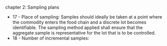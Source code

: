 chapter 2: Sampling plans

<ul>
			<li>17 - Place of sampling: Samples should ideally be taken at a point where the commodity enters the food chain and a discrete lot becomes identifiable. The sampling method applied shall ensure that the aggregate sample is representative for the lot that is to be controlled.<ul>
			</ul></li>			<li>18 - Number of incremental samples: <ul>
			</ul></li></ul>